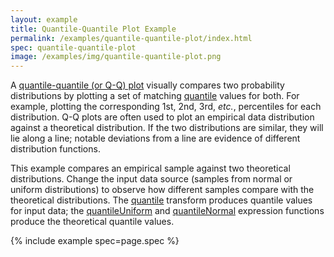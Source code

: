 ```yaml
---
layout: example
title: Quantile-Quantile Plot Example
permalink: /examples/quantile-quantile-plot/index.html
spec: quantile-quantile-plot
image: /examples/img/quantile-quantile-plot.png
---
```


A [quantile-quantile (or Q-Q) plot](https://en.wikipedia.org/wiki/Q%E2%80%93Q_plot) visually compares two probability distributions by plotting a set of matching [quantile](https://en.wikipedia.org/wiki/Quantile) values for both. For example, plotting the corresponding 1st, 2nd, 3rd, _etc._, percentiles for each distribution. Q-Q plots are often used to plot an empirical data distribution against a theoretical distribution. If the two distributions are similar, they will lie along a line; notable deviations from a line are evidence of different distribution functions.

This example compares an empirical sample against two theoretical distributions. Change the input data source (samples from normal or uniform distributions) to observe how different samples compare with the theoretical distributions. The [quantile](../../docs/transforms/quantile) transform produces quantile values for input data; the [quantileUniform](../../docs/expressions/#quantileUniform) and [quantileNormal](../../docs/expressions/#quantileNormal) expression functions produce the theoretical quantile values.

{% include example spec=page.spec %}
